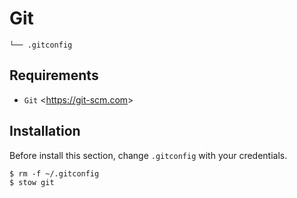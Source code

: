 # Git

    └── .gitconfig

## Requirements

- `Git` <<https://git-scm.com>>

## Installation

Before install this section, change `.gitconfig` with your credentials.

    $ rm -f ~/.gitconfig
    $ stow git
